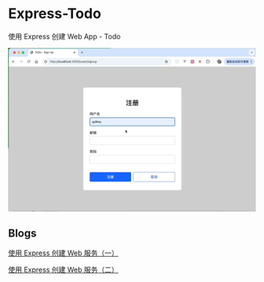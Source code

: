 # Express-Todo
使用 Express 创建 Web App - Todo

![](./screenshots.gif)

## Blogs

[使用 Express 创建 Web 服务（一）](https://www.joylearn123.com/2024/12/12/express/)

[使用 Express 创建 Web 服务（二）](https://www.joylearn123.com/2025/01/17/express-web/)


